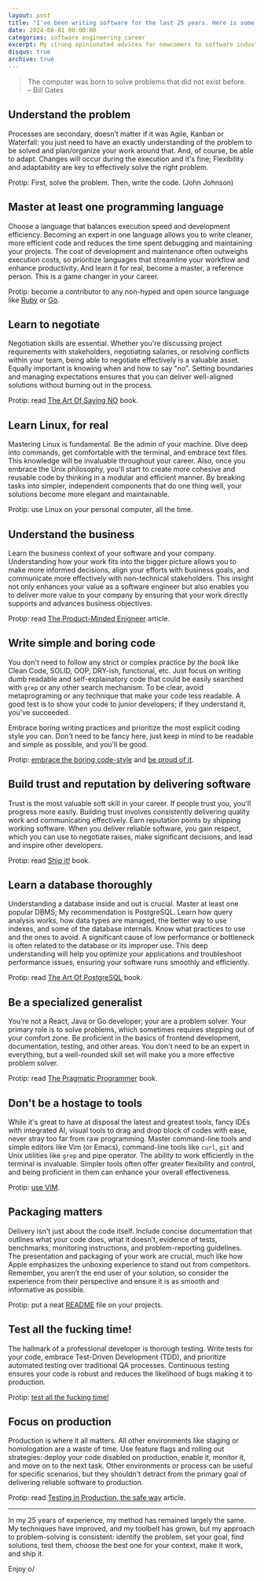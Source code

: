 ```yaml
---
layout: post
title: "I've been writing software for the last 25 years. Here is some things I learned so far"
date: 2024-08-01 00:00:00
categories: software engineering career
excerpt: My strong opinionated advices for newcomers to software industry
disqus: true
archive: true
---
```


> The computer was born to solve problems that did not exist before.<br/>
> –  Bill Gates


## Understand the problem
Processes are secondary, doesn’t matter if it was Agile, Kanban or Waterfall: you just need to have an exactly understanding of the problem to be solved and plan/organize your work around that.
And, of course, be able to adapt. Changes will occur during the execution and it's fine; Flexibility and adaptability are key to effectively solve the right problem.

Protip: First, solve the problem. Then, write the code. (John Johnson)

## Master at least one programming language
Choose a language that balances execution speed and development efficiency. Becoming an expert in one language allows you to write cleaner, more efficient code and reduces the time spent debugging and maintaining your projects. The cost of development and maintenance often outweighs execution costs, so prioritize languages that streamline your workflow and enhance productivity. And learn it for real, become a master, a reference person. This is a game changer in your career.

Protip: become a contributor to any non-hyped and open source language like [Ruby](https://git.ruby-lang.org/ruby.git) or [Go](https://github.com/golang/go).

## Learn to negotiate
Negotiation skills are essential. Whether you're discussing project requirements with stakeholders, negotiating salaries, or resolving conflicts within your team, being able to negotiate effectively is a valuable asset.
Equally important is knowing when and how to say "no". Setting boundaries and managing expectations ensures that you can deliver well-aligned solutions without burning out in the process.

Protip: read [The Art Of Saying NO](https://www.amazon.com/Art-Saying-NO-Reclaim-Granted-ebook/dp/B074LZG7KS) book.

## Learn Linux, for real
Mastering Linux is fundamental. Be the admin of your machine. Dive deep into commands, get comfortable with the terminal, and embrace text files. This knowledge will be invaluable throughout your career.
Also, once you embrace the Unix philosophy, you'll start to create more cohesive and reusable code by thinking in a modular and efficient manner. By breaking tasks into simpler, independent components that do one thing well, your solutions become more elegant and maintainable.

Protip: use Linux on your personal computer, all the time.

## Understand the business
Learn the business context of your software and your company. Understanding how your work fits into the bigger picture allows you to make more informed decisions, align your efforts with business goals, and communicate more effectively with non-technical stakeholders.
This insight not only enhances your value as a software engineer but also enables you to deliver more value to your company by ensuring that your work directly supports and advances business objectives.

Protip: read [The Product-Minded Enigneer](https://blog.pragmaticengineer.com/the-product-minded-engineer/) article.

## Write simple and boring code
You don't need to follow any strict or complex practice _by the book_ like Clean Code, SOLID, OOP, DRY-ish, functional, etc. Just focus on writing dumb readable and self-explainatory code that could be easily searched with `grep` or any other search mechanism. To be clear, avoid metaprograming or any technique that make your code less readable. A good test is to show your code to junior developers; if they understand it, you've succeeded.

Embrace boring writing practices and prioritize the most explicit coding style you can. Don't need to be fancy here, just keep in mind to be readable and simple as possible, and you'll be good.

Protip: [embrace the boring code-style](https://www.reddit.com/r/programminghorror/comments/16f5roz/i_embraced_the_boring_codestyle/) and [be proud of it](https://dankim.org/posts/boring-programmer-and-proud-of-it/).

## Build trust and reputation by delivering software
Trust is the most valuable soft skill in your career. If people trust you,
you'll progress more easily. Building trust involves consistently delivering
quality work and communicating effectively.
Earn reputation points by shipping working software. When you deliver reliable software, you gain respect, which you can use to negotiate raises, make significant decisions, and lead and inspire other developers.

Protip: read [Ship it!](https://pragprog.com/titles/prj/ship-it/) book.

## Learn a database thoroughly
Understanding a database inside and out is crucial. Master at least one popular DBMS; My recommendation is PostgreSQL. Learn how query analysis works, how data types are managed, the better way to use indexes, and some of the database internals. Know what practices to use and the ones to avoid.
A significant cause of low performance or bottleneck is often related to the database or its improper use. This deep understanding will help you optimize your applications and troubleshoot performance issues, ensuring your software runs smoothly and efficiently.

Protip: read [The Art Of PostgreSQL](https://theartofpostgresql.com/) book.

## Be a specialized generalist
You’re not a React, Java or Go developer; your are a problem solver. Your primary role is to solve problems, which sometimes requires stepping out of your comfort zone. Be proficient in the basics of frontend development, documentation, testing, and other areas. You don't need to be an expert in everything, but a well-rounded skill set will make you a more effective problem solver.

Protip: read [The Pragmatic Programmer](https://pragprog.com/titles/tpp20/the-pragmatic-programmer-20th-anniversary-edition/) book.

## Don't be a hostage to tools
While it's great to have at disposal the latest and greatest tools, fancy IDEs with integrated AI, visual tools to drag and drop block of codes with ease, never stray too far from raw programming.
Master command-line tools and simple editors like Vim (or Emacs), command-line tools like `curl`, `git` and Unix utilities like `grep` and pipe operator. The ability to work efficiently in the terminal is invaluable.
Simpler tools often offer greater flexibility and control, and being proficient in them can enhance your overall effectiveness.

Protip: [use VIM](https://www.youtube.com/watch?v=wlR5gYd6um0).

## Packaging matters
Delivery isn't just about the code itself. Include concise documentation that outlines what your code does, what it doesn’t, evidence of tests, benchmarks, monitoring instructions, and problem-reporting guidelines. The presentation and packaging of your work are crucial, much like how Apple emphasizes the unboxing experience to stand out from competitors.
Remember, you aren’t the end user of your solution, so consider the experience from their perspective and ensure it is as smooth and informative as possible.

Protip: put a neat [README](https://www.freecodecamp.org/news/how-to-write-a-good-readme-file/) file on your projects.

## Test all the fucking time!
The hallmark of a professional developer is thorough testing. Write tests for your code, embrace Test-Driven Development (TDD), and prioritize automated testing over traditional QA processes.
Continuous testing ensures your code is robust and reduces the likelihood of bugs making it to production.

Protip: [test all the fucking time!](https://www.youtube.com/watch?v=iwUR0kOVNs8)

## Focus on production
Production is where it all matters. All other environments like staging or homologation are a waste of time.
Use feature flags and rolling out strategies: deploy your code disabled on production, enable it, monitor it, and move on to the next task.
Other environments or process can be useful for specific scenarios, but they shouldn't detract from the primary goal of delivering reliable software to production.

Protip: read [Testing in Production, the safe way](https://copyconstruct.medium.com/testing-in-production-the-safe-way-18ca102d0ef1) article.

---

In my 25 years of experience, my method has remained largely the same. My techniques have improved, and my toolbelt has grown, but my approach to problem-solving is consistent: identify the problem, set your goal, find solutions, test them, choose the best one for your context, make it work, and ship it.

Enjoy o/
